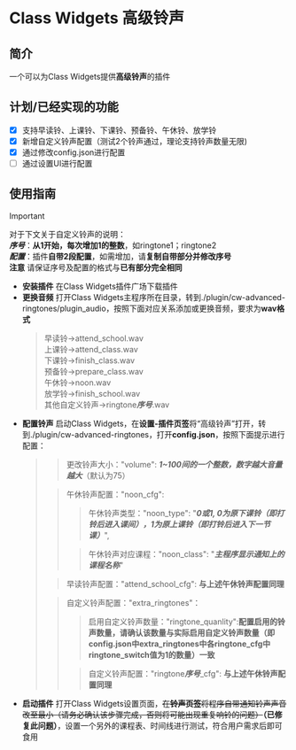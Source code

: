 # Class Widgets 高级铃声
## 简介
一个可以为Class Widgets提供**高级铃声**的插件
## 计划/已经实现的功能
- [x] 支持早读铃、上课铃、下课铃、预备铃、午休铃、放学铃
- [x] 新增自定义铃声配置（测试2个铃声通过，理论支持铃声数量无限)
- [x] 通过修改config.json进行配置
- [ ] 通过设置UI进行配置
## 使用指南
> [!IMPORTANT]
> 对于下文关于自定义铃声的说明：<br>
> ***序号***：**从1开始，每次增加1的整数**，如ringtone1；ringtone2 <br>
> ***配置***：插件**自带2段配置**，如需增加，请**复制自带部分并修改序号**<br>
> **注意**  请保证序号及配置的格式与**已有部分完全相同**
- **安装插件**  在Class Widgets插件广场下载插件
- **更换音频**  打开Class Widgets主程序所在目录，转到./plugin/cw-advanced-ringtones/plugin_audio，按照下面对应关系添加或更换音频，要求为**wav格式** <br>
  >早读铃→attend_school.wav<br> 上课铃→attend_class.wav <br> 下课铃→finish_class.wav <br> 预备铃→prepare_class.wav <br> 午休铃→noon.wav <br> 放学铃→finish_school.wav <br> 其他自定义铃声→ringtone***序号***.wav
- **配置铃声**  启动Class Widgets，在**设置-插件页签**将“高级铃声”打开，转到./plugin/cw-advanced-ringtones，打开**config.json**，按照下面提示进行配置： 
   > > 更改铃声大小："volume": ***1~100间的一个整数，数字越大音量越大***（默认为75）
   > 
   > > 午休铃声配置："noon_cfg": 
   > > > 午休铃声类型："noon_type": "***0或1, 0为原下课铃（即打铃后进入课间），1为原上课铃（即打铃后进入下一节课）***",
   > >  
   > > > 午休铃声对应课程："noon_class": "***主程序显示通知上的课程名称***"
   >  
   > > 早读铃声配置："attend_school_cfg": **与上述午休铃声配置同理**
   >
   > > 自定义铃声配置："extra_ringtones"：
   > > > 启用自定义铃声数量："ringtone_quanlity":**配置启用的铃声数量，请确认该数量与实际启用自定义铃声数量（即config.json中extra_ringtones中各ringtone_cfg中ringtone_switch值为1的数量）一致**
   > > 
   > > > 自定义铃声配置："ringtone***序号***_cfg": **与上述午休铃声配置同理**
- **启动插件**  打开Class Widgets设置页面，~~在**铃声页签**将程序自带通知铃声声音改至最小（请务必确认该步骤完成，否则将可能出现重复响铃的问题）~~**（已修复此问题）**，设置一个另外的课程表、时间线进行测试，符合用户需求后即可食用
